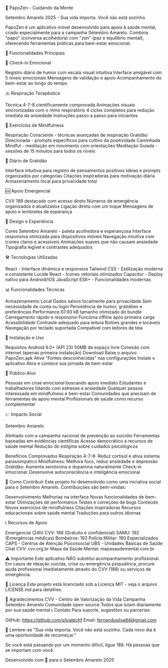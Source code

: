 🌻 PapoZen - Cuidando da Mente

Setembro Amarelo 2025 - Sua vida importa. Você não está sozinho.

PapoZen é um aplicativo móvel desenvolvido para apoio à saúde mental, 
criado especialmente para a campanha Setembro Amarelo. Combina "papo" (conversa acolhedora) com "zen" (paz e equilíbrio mental), oferecendo ferramentas práticas para bem-estar emocional.

📱 Funcionalidades Principais


🎯 Check-in Emocional

Registro diário de humor com escala visual intuitiva
Interface amigável com 5 níveis emocionais
Mensagens de validação e apoio
Acompanhamento do bem-estar ao longo do tempo

🫁 Respiração Terapêutica

Técnica 4-7-8 cientificamente comprovada
Animações visuais sincronizadas com o ritmo respiratório
4 ciclos completos para redução imediata da ansiedade
Instruções passo a passo para iniciantes

🧘 Exercícios de Mindfulness

Respiração Consciente - técnicas avançadas de respiração
Gratidão Direcionada - prompts específicos para cultivo da positividade
Caminhada Mindful - meditação em movimento com orientações
Meditação Guiada - sessões de 15 minutos para todos os níveis

💜 Diário de Gratidão

Interface intuitiva para registro de pensamentos positivos
Ideias e prompts organizados por categorias
Citações inspiradoras para motivação diária
Armazenamento local para privacidade total

🆘 Apoio Emergencial

CVV 188 destacado com acesso direto
Números de emergência organizados e atualizados
Ligação direta com um toque
Mensagens de apoio e lembretes de esperança

🎨 Design e Experiência

Cores Setembro Amarelo - paleta acolhedora e esperançosa
Interface responsiva otimizada para dispositivos móveis
Navegação intuitiva com ícones claros e acessíveis
Animações suaves que não causam ansiedade
Tipografia legível e contrastes adequados

🛠️ Tecnologias Utilizadas

React - Interface dinâmica e responsiva
Tailwind CSS - Estilização moderna e consistente
Lucide React - Ícones vetoriais otimizados
Capacitor - Deploy nativo para Android/iOS
JavaScript ES6+ - Funcionalidades modernas

📊 Funcionalidades Técnicas

Armazenamento Local
Dados salvos localmente para privacidade
Sem necessidade de conta ou login
Persistência de humor, gratidões e preferências
Performance
67.93 kB tamanho otimizado do bundle
Carregamento rápido e responsivo
Funciona offline após primeira carga
Acessibilidade
Contraste adequado para leitura
Botões grandes e tocáveis
Navegação por teclado suportada
Compatível com leitores de tela

🚀 Instalação e Uso

Requisitos
Android 6.0+ (API 23)
50MB de espaço livre
Conexão com internet (apenas primeira instalação)
Download
Baixe o arquivo PapoZen.apk
Ative "Fontes desconhecidas" nas configurações
Instale o aplicativo
Abra e comece sua jornada de bem-estar

🎯 Público-Alvo

Pessoas em crise emocional buscando apoio imediato
Estudantes e trabalhadores lidando com estresse e ansiedade
Qualquer pessoa interessada em mindfulness e bem-estar
Comunidades que precisam de ferramentas de apoio mental
Profissionais de saúde como recurso complementar

📈 Impacto Social

Setembro Amarelo

Alinhado com a campanha nacional de prevenção ao suicídio
Ferramentas baseadas em evidências científicas
Acesso democrático a recursos de saúde mental
Redução do estigma sobre cuidados psicológicos

Benefícios Comprovados
Respiração 4-7-8: Reduz cortisol e ativa sistema parassimpático
Mindfulness: Melhora foco, reduz ansiedade e depressão
Gratidão: Aumenta serotonina e dopamina naturalmente
Check-in emocional: Desenvolve autoconsciência e inteligência emocional

🤝 Como Contribuir
Este projeto foi desenvolvido como uma iniciativa social para o Setembro Amarelo. Contribuições são bem-vindas:

Desenvolvimento
Melhorias na interface
Novas funcionalidades de bem-estar
Otimizações de performance
Testes e correções de bugs
Conteúdo
Novos exercícios de mindfulness
Citações inspiradoras
Recursos educacionais sobre saúde mental
Traduções para outros idiomas

📞 Recursos de Apoio

Emergencial (24h)
CVV: 188 (Gratuito e confidencial)
SAMU: 192 (Emergências médicas)
Bombeiros: 193
Polícia Militar: 190
Especializados
CAPS - Centros de Atenção Psicossocial
UBS - Unidades Básicas de Saúde
Chat CVV: cvv.org.br
Mapa da Saúde Mental: mapasaudemental.com.br

⚠️ Importante
Este aplicativo NÃO substitui acompanhamento profissional. Em casos de ideação suicida, 
crise ou emergência psiquiátrica, procure ajuda profissional imediatamente através do CVV (188) ou serviços de emergência.

📄 Licença
Este projeto está licenciado sob a Licença MIT - veja o arquivo LICENSE.md para detalhes.

🙏 Agradecimentos
CVV - Centro de Valorização da Vida
Campanha Setembro Amarelo
Comunidade open-source
Todos que lutam diariamente por sua saúde mental
📞 Contato
Para suporte, sugestões ou parcerias:

GitHub: https://github.com/silvatechf
Email: fernandusilva84@gmail.com

🌟 Lembre-se
"Sua vida importa. Você não está sozinho. Cada novo dia é uma oportunidade de recomeçar."

Se você está passando por um momento difícil, ligue 188. Há pessoas que se importam com você.

Desenvolvido com 💛 para o Setembro Amarelo 2025

